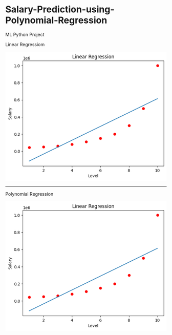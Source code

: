 # Salary-Prediction-using-Polynomial-Regression
ML Python Project

Linear Regressiom

![](https://github.com/developer-venish/Salary-Prediction-using-Polynomial-Regression/blob/main/graph1.png)

---------------------------------------------------------------------------------------

Polynomial Regression

![](https://github.com/developer-venish/Salary-Prediction-using-Polynomial-Regression/blob/main/graph1.png)


